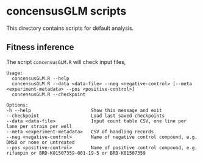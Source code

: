 # concensusGLM scripts

This directory contains scripts for default analysis.

## Fitness inference

The script `concensusGLM.R` will check input files, 

```
Usage:
  concensusGLM.R --help
  concensusGLM.R --data <data-file> --neg <negative-control> [--meta <experiment-metadata> --pos <positive-control>]
  concensusGLM.R --checkpoint

Options:
-h --help                      Show this message and exit
--checkpoint                   Load last saved checkpoints
--data <data-file>             Input count table CSV, one line per lane per strain per well
--meta <experiment-metadata>   CSV of handling records
--neg <negative-control>       Name of negative control compound, e.g. DMSO or none or untreated
--pos <positive-control>       Name of positive control compound, e.g. rifampin or BRD-K01507359-001-19-5 or BRD-K01507359
```

